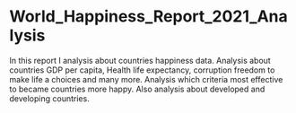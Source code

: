 # World_Happiness_Report_2021_Analysis
In this report I analysis about countries happiness data. Analysis about countries GDP per capita, Health life expectancy, corruption freedom to make life a choices and many more. Analysis which criteria most effective to became countries more happy. Also analysis about developed and developing countries.
